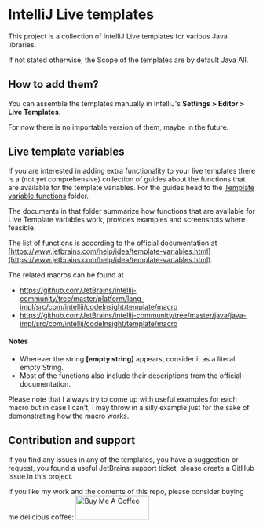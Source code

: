 # IntelliJ Live templates

This project is a collection of IntelliJ Live templates for various Java libraries.

If not stated otherwise, the Scope of the templates are by default Java All.

## How to add them?

You can assemble the templates manually in IntelliJ's **Settings > Editor > Live Templates**.

For now there is no importable version of them, maybe in the future.

## Live template variables

If you are interested in adding extra functionality to your live templates there is a (not yet comprehensive) collection of guides about the functions that are available
for the template variables. For the guides head to the [Template variable functions](template_variable_functions/) folder.

The documents in that folder summarize how functions that are available for Live Template variables work, provides examples and screenshots where feasible.

The list of functions is according to the official documentation at [https://www.jetbrains.com/help/idea/template-variables.html](https://www.jetbrains.com/help/idea/template-variables.html).

The related macros can be found at
- https://github.com/JetBrains/intellij-community/tree/master/platform/lang-impl/src/com/intellij/codeInsight/template/macro
- https://github.com/JetBrains/intellij-community/tree/master/java/java-impl/src/com/intellij/codeInsight/template/macro

#### Notes

- Wherever the string **[empty string]** appears, consider it as a literal empty String.
- Most of the functions also include their descriptions from the official documentation.

Please note that I always try to come up with useful examples for each macro but in case I can't,
I may throw in a silly example just for the sake of demonstrating how the macro works.

## Contribution and support

If you find any issues in any of the templates, you have a suggestion or request, you found a useful JetBrains support ticket, please create a GitHub issue in this project.

If you like my work and the contents of this repo, please consider buying me delicious coffee:
<a href="https://www.buymeacoffee.com/picimako" target="_blank"><img src="https://cdn.buymeacoffee.com/buttons/default-white.png" alt="Buy Me A Coffee" style="height: 49px !important;width: 150px !important;" ></a>

